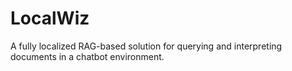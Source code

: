# LocalWiz
A fully localized RAG-based solution for querying and interpreting documents in a chatbot environment.
